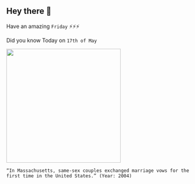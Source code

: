 ## Hey there 👋
Have an amazing `Friday` ⚡⚡⚡

Did you know Today on `17th of May`
 
 [<img src="https://media4.s-nbcnews.com/j/msnbc/Components/Photos/040517/040517_first_marriage_hmed_7a7.fit-760w.jpg" width="300" />](https://www.nbcnews.com/id/wbna4991967) 
 ```
“In Massachusetts, same-sex couples exchanged marriage vows for the first time in the United States.” (Year: 2004)
```
